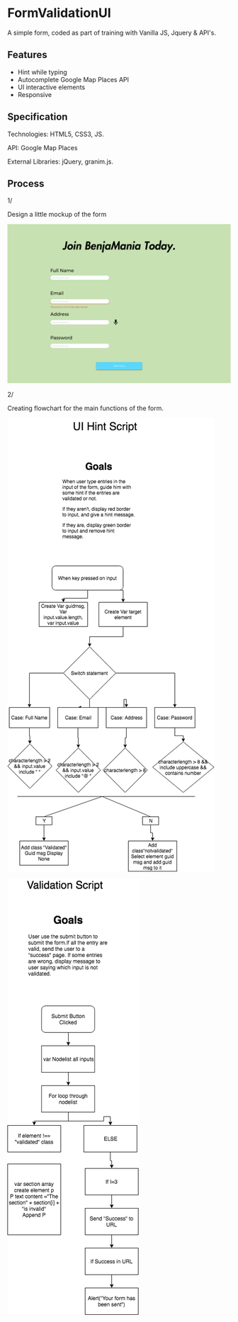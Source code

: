 # FormValidationUI

A simple form, coded as part of training with Vanilla JS, Jquery & API's.

## Features
* Hint while typing
* Autocomplete Google Map Places API
* UI interactive elements
* Responsive

## Specification

Technologies: HTML5, CSS3, JS.

API: Google Map Places

External Libraries: jQuery, granim.js.

## Process

1/

Design a little mockup of the form

![Screenshot](MockupForm.png)


2/

Creating flowchart for the main functions of the form.

![Screenshot](UIhintScript.png)

![Screenshot](ValidationScript.png)
